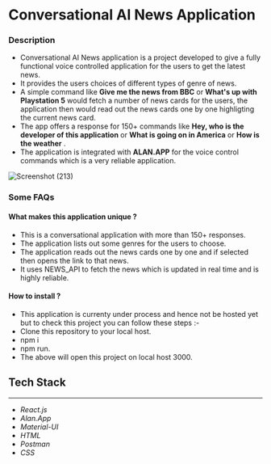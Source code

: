 # Conversational AI News Application 

### Description

* Conversational AI News application is a project developed to give a fully functional voice controlled application for the users to get the latest news.
* It provides the users choices of different types of genre of news.
* A simple command like **Give me the news from BBC** or **What's up with Playstation 5** would fetch a number of news cards for the users, the application then would read out the news cards one by one highligting the current news card.
* The app offers a response for 150+ commands like **Hey, who is the developer of this application** or **What is going on in America** or **How is the weather**  .
* The application is integrated with **ALAN.APP** for the voice control commands which is a very reliable application.

![Screenshot (213)](https://user-images.githubusercontent.com/62776100/97351135-5b03f580-18b7-11eb-9fab-1725c8d1d486.png)

### Some FAQs

#### What makes this application unique ? 
* This is a conversational application with more than 150+ responses.
* The application lists out some genres for the users to choose.
* The application reads out the news cards one by one and if selected then opens the link to that news.
* It uses NEWS_API to fetch the news which is updated in real time and is highly reliable.

#### How to install ?
* This application is currenty under process and hence not be hosted yet but to check this project you can follow these steps :- 
* Clone this repository to your local host. 
* npm i 
*  npm run.
* The above will open this project on local host 3000.

## Tech Stack 
-------------
* *React.js*
* *Alan.App*
* *Material-UI*
* *HTML* 
* *Postman*
* *CSS*

